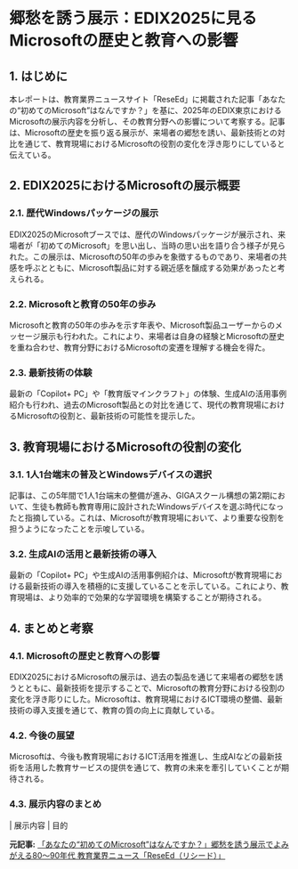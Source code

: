 # 郷愁を誘う展示：EDIX2025に見るMicrosoftの歴史と教育への影響

## 1. はじめに

本レポートは、教育業界ニュースサイト「ReseEd」に掲載された記事「あなたの“初めてのMicrosoft”はなんですか？」を基に、2025年のEDIX東京におけるMicrosoftの展示内容を分析し、その教育分野への影響について考察する。記事は、Microsoftの歴史を振り返る展示が、来場者の郷愁を誘い、最新技術との対比を通じて、教育現場におけるMicrosoftの役割の変化を浮き彫りにしていると伝えている。

## 2. EDIX2025におけるMicrosoftの展示概要

### 2.1. 歴代Windowsパッケージの展示

EDIX2025のMicrosoftブースでは、歴代のWindowsパッケージが展示され、来場者が「初めてのMicrosoft」を思い出し、当時の思い出を語り合う様子が見られた。この展示は、Microsoftの50年の歩みを象徴するものであり、来場者の共感を呼ぶとともに、Microsoft製品に対する親近感を醸成する効果があったと考えられる。

### 2.2. Microsoftと教育の50年の歩み

Microsoftと教育の50年の歩みを示す年表や、Microsoft製品ユーザーからのメッセージ展示も行われた。これにより、来場者は自身の経験とMicrosoftの歴史を重ね合わせ、教育分野におけるMicrosoftの変遷を理解する機会を得た。

### 2.3. 最新技術の体験

最新の「Copilot+ PC」や「教育版マインクラフト」の体験、生成AIの活用事例紹介も行われ、過去のMicrosoft製品との対比を通じて、現代の教育現場におけるMicrosoftの役割と、最新技術の可能性を提示した。

## 3. 教育現場におけるMicrosoftの役割の変化

### 3.1. 1人1台端末の普及とWindowsデバイスの選択

記事は、この5年間で1人1台端末の整備が進み、GIGAスクール構想の第2期において、生徒も教師も教育専用に設計されたWindowsデバイスを選ぶ時代になったと指摘している。これは、Microsoftが教育現場において、より重要な役割を担うようになったことを示唆している。

### 3.2. 生成AIの活用と最新技術の導入

最新の「Copilot+ PC」や生成AIの活用事例紹介は、Microsoftが教育現場における最新技術の導入を積極的に支援していることを示している。これにより、教育現場は、より効率的で効果的な学習環境を構築することが期待される。

## 4. まとめと考察

### 4.1. Microsoftの歴史と教育への影響

EDIX2025におけるMicrosoftの展示は、過去の製品を通じて来場者の郷愁を誘うとともに、最新技術を提示することで、Microsoftの教育分野における役割の変化を浮き彫りにした。Microsoftは、教育現場におけるICT環境の整備、最新技術の導入支援を通じて、教育の質の向上に貢献している。

### 4.2. 今後の展望

Microsoftは、今後も教育現場におけるICT活用を推進し、生成AIなどの最新技術を活用した教育サービスの提供を通じて、教育の未来を牽引していくことが期待される。

### 4.3. 展示内容のまとめ

| 展示内容 | 目的 

**元記事:** [「あなたの“初めてのMicrosoft”はなんですか？」郷愁を誘う展示でよみがえる80～90年代 教育業界ニュース「ReseEd（リシード）」](https://reseed.resemom.jp/article/2025/04/24/10771.html)